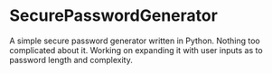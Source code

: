# SecurePasswordGenerator
A simple secure password generator written in Python. 
Nothing too complicated about it. 
Working on expanding it with user inputs as to password length and complexity. 
